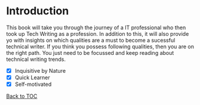 # Introduction

This book will take you through the journey of a IT professional who then took up Tech Writing as a profession.
In addition to this, it will also provide yo with insights on which qualities are a must to become a sucessful technical writer.
If you think you possess following qualities, then you are on the right path. You just need to be focussed and keep reading about technical writing trends.
- [x] Inquisitive by Nature
- [x] Quick Learner
- [x] Self-motivated

[Back to TOC](table_of_contents.md)
